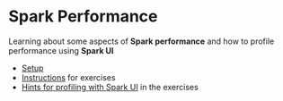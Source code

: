# Spark Performance

Learning about some aspects of **Spark performance**
and how to profile performance using **Spark UI**

* [Setup](instructions/setup.md)
* [Instructions](instructions/instructions.md) for exercises
* [Hints for profiling with Spark UI](instructions/hints.md) in the exercises
